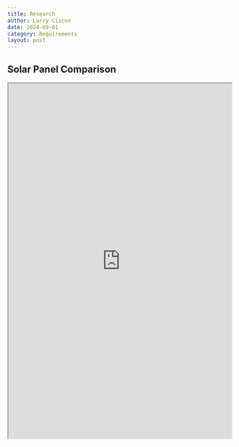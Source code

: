 ```yaml
---
title: Research
author: Larry Ciscon
date: 2024-09-01
category: Requirements
layout: post
---
```


## Solar Panel Comparison 

<iframe id="myiframe" src="https://docs.google.com/spreadsheets/d/e/2PACX-1vQi5bYz8SdhjVWl_L04I2Bd5sq6CAyrdHu2UF1zxxXtuHFu2DTeuIfOsNZzDX2IO_4sIvjTtWbVLlpb/pubhtml?widget=true&amp;headers=false"></iframe>
<style>
   #myiframe {
      width: 100%;
      height: 800px;
   }
</style>




